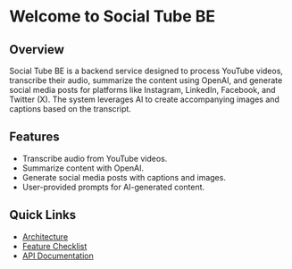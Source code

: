 # Welcome to Social Tube BE

## Overview
Social Tube BE is a backend service designed to process YouTube videos, transcribe their audio, summarize the content using OpenAI, and generate social media posts for platforms like Instagram, LinkedIn, Facebook, and Twitter (X). The system leverages AI to create accompanying images and captions based on the transcript.

## Features
- Transcribe audio from YouTube videos.
- Summarize content with OpenAI.
- Generate social media posts with captions and images.
- User-provided prompts for AI-generated content.

## Quick Links
- [Architecture](./ARCHITECTURE.md)
- [Feature Checklist](./CHECKLIST.md)
- [API Documentation](./API.md)